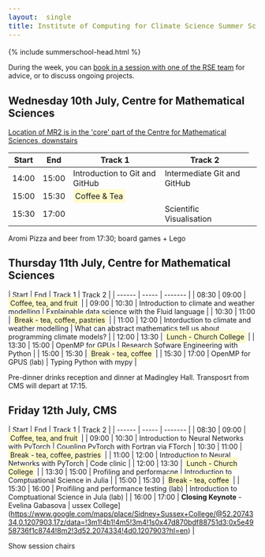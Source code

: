 ```yaml
---
layout:  single
title: Institute of Computing for Climate Science Summer School 2024 - Programme
---
```


<style>
span.other, span.research, span.sci, span.social, span.workshop, span.hack, span.disc {
  border-radius: 4px;
  /* border-style: outset; */
  padding: 3pt;
}
span.other {
  background: rgb(237, 241, 255);
}
span.research {
  background: rgb(250, 238, 210);
}
span.sci,span.research {
  background: rgb(255, 227, 243);
}
span.social {
  background: rgb(255, 251, 204);
}
span.workshop {
  background: rgb(217, 255, 204);
}
span.disc {
  background: rgb(242, 224, 255);
}
span.hack {
  background: rgb(230, 242, 232);
}
.showButton {
    font-size: smaller;
    font-decoration: underline;
    color: #cf5d4e;
}
.abstract {
    margin: 10px;
    padding: 10px;
    text-align: justify;
    width: 50vw;
    background: #eee;
    pointer: cursor;
}
.opt {
	color: gray;
	font-style: italic;
	}
	div {
  font-size:12.5pt;
  text-align:justify;
  }
  .chairs {
  display:none;
  color: purple;
  font-weight: bold;
}
</style>

{% include summerschool-head.html %}

<style>
div {
  font-size:12.5pt;
  text-align:justify;
}
</style>

During the week, you can [book in a session with one of the RSE team](https://docs.google.com/spreadsheets/d/1iINWYEOdEytngnanVqyq2gAi8DJq4kMusvY6_BI3N0A/edit?usp=sharing) for advice, or to discuss ongoing projects.

## Wednesday 10th July, Centre for Mathematical Sciences

[Location of MR2 is in the 'core' part of the Centre for Mathematical Sciences, downstairs](http://www.cms.cam.ac.uk/meeting-rooms)

|  Start | End  | Track 1  | Track 2 |
| ------ | ----- | ------- | ------- |
| 14:00  | 15:00 | Introduction to Git and GitHub | Intermediate Git and GitHub |
| 15:00  | 15:30 | <span class='social'>Coffee & Tea</span> |
| 15:30  | 17:00 | <td colspan=2> Scientific Visualisation </td> |

Aromi Pizza and beer from 17:30; board games + Lego

## Thursday 11th July, Centre for Mathematical Sciences

|  Start | End  | Track 1   | Track 2 |
| ------ | ----- | ------- |
| 08:30  | 09:00 | <td colspan=2><span class='social'>Coffee, tea, and fruit</td></span> |
| 09:00  | 10:30 | Introduction to climate and weather modelling | Explainable data science with the Fluid language |
| 10:30  | 11:00 | <td colspan=2><span class='social'>Break - tea, coffee, pastries</span></td> |
| 11:00  | 12:00 | Intorduction to climate and weather modelling | What can abstract mathematics tell us about programming climate models? |
| 12:00  | 13:30 |  <td colspan=2><span class='social'>Lunch - Church College</span></td> |
| 13:30  | 15:00 | OpenMP for GPUs | Research Sofware Engineering with Python |
| 15:00  | 15:30 | <td colspan=2><span class='social'>Break - tea, coffee</span></td> |
| 15:30  | 17:00 | OpenMP for GPUS (lab) | Typing Python with mypy |

Pre-dinner drinks reception and dinner at Madingley Hall.
Transposrt from CMS will depart at 17:15.

## Friday 12th July, CMS

|  Start | End  | Track 1   | Track 2 |
| ------ | ----- | ------- |
| 08:30  | 09:00 | <td colspan=2><span class='social'>Coffee, tea, and fruit</span></td> |
| 09:00  | 10:30 | Introduction to Neural Networks with PyTorch | Coupling PyTorch with Fortran via FTorch
| 10:30  | 11:00 | <td colspan=2><span class='social'>Break - tea, coffee, pastries</span></td> |
| 11:00  | 12:00 | Introduction to Neural Networks with PyTorch | Code clinic |
| 12:00  | 13:30 |  <td colspan=2><span class='social'>Lunch - Church College</span></td> |
| 13:30  | 15:00 | Profiling and performacne | Introduction to Comptuational Science in Julia |
| 15:00  | 15:30 | <td colspan=2><span class='social'>Break - tea, coffee</span></td> |
| 15:30  | 16:00 | Proifiling and performance testing (lab) | Introduction to Comptuational Science in Jula (lab) |
| 16:00 | 17:00 | <td colspan=2><b>Closing Keynote</b> - Evelina Gabasova | ussex College](https://www.google.com/maps/place/Sidney+Sussex+College/@52.2074334,0.1207903,17z/data=!3m1!4b1!4m5!3m4!1s0x47d870bdf88751d3:0x5e4958736f1c8744!8m2!3d52.2074334!4d0.1207903?hl=en) </span> |


<script>
      //
	function insertAfter(newNode, existingNode) {
    existingNode.parentNode.insertBefore(newNode, existingNode.nextSibling);
}
      var abstracts = document.getElementsByClassName("abstract");
      for (let i=0; i<abstracts.length; i++){
	  let p = document.createElement("p");
	  p.innerHTML = abstracts[i].innerHTML;
	  insertAfter(p,abstracts[i]);
	  abstracts[i].style.display = "none";
	  p.style.display = "none";
	  let showButton = document.createElement("span");
	  showButton.innerHTML = "(abstract)";
	  showButton.addEventListener("click", function() {
	      if (p.style.display == "none") {
		  showButton.innerHTML = "(hide)";
		  p.style.display = "";
	      } else {
 		  showButton.innerHTML = "(abstract)";
		  p.style.display = "none";
              }
	  });
	  showButton.className = "showButton";
	  abstracts[i].parentNode.insertBefore(showButton, abstracts[i]);
      }

function getQueryVariable(variable)
{
  var query = window.location.search.substring(1);
  var vars = query.split("&");
  for (var i=0;i<vars.length;i++)
  {
    var pair = vars[i].split("=");
    if (pair[0] == variable)
    {
      return pair[1];
    }
  }
  return -1; //not found
  }

function showSessionChairs() {
var chairs = document.getElementsByClassName("chairs");
for (let i = 0; i < chairs.length; i++){
   chairs[i].innerHTML = "Chair: " + chairs[i].innerHTML;
	chairs[i].style.display = "block";
	}
	}


if (getQueryVariable("chairs") == "true"){
showSessionChairs();
}
</script>

<a onClick="showSessionChairs();">Show session chairs</a>
